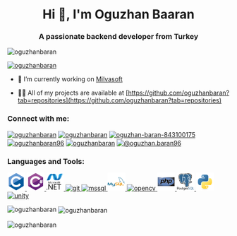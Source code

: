 <h1 align="center">Hi 👋, I'm Oguzhan Baaran</h1>
<h3 align="center">A passionate backend developer from Turkey</h3>

<p align="left"> <img src="https://komarev.com/ghpvc/?username=oguzhanbaran&label=Profile%20views&color=0e75b6&style=flat" alt="oguzhanbaran" /> </p>

<p align="left"> <a href="https://twitter.com/oguzhanbaran" target="blank"><img src="https://img.shields.io/twitter/follow/oguzhanbaran?logo=twitter&style=for-the-badge" alt="oguzhanbaran" /></a> </p>

- 🔭 I’m currently working on [Milvasoft](https://github.com/Milvasoft/Milvasoft)

- 👨‍💻 All of my projects are available at [https://github.com/oguzhanbaran?tab=repositories](https://github.com/oguzhanbaran?tab=repositories)

<h3 align="left">Connect with me:</h3>
<p align="left">
<a href="https://dev.to/oguzhanbaran" target="blank"><img align="center" src="https://cdn.jsdelivr.net/npm/simple-icons@3.0.1/icons/dev-dot-to.svg" alt="oguzhanbaran" height="30" width="40" /></a>
<a href="https://twitter.com/oguzhanbaran" target="blank"><img align="center" src="https://raw.githubusercontent.com/rahuldkjain/github-profile-readme-generator/master/src/images/icons/Social/twitter.svg" alt="oguzhanbaran" height="30" width="40" /></a>
<a href="https://linkedin.com/in/oguzhan-baran-843100175" target="blank"><img align="center" src="https://raw.githubusercontent.com/rahuldkjain/github-profile-readme-generator/master/src/images/icons/Social/linked-in-alt.svg" alt="oguzhan-baran-843100175" height="30" width="40" /></a>
<a href="https://instagram.com/oguzhanbaran96" target="blank"><img align="center" src="https://raw.githubusercontent.com/rahuldkjain/github-profile-readme-generator/master/src/images/icons/Social/instagram.svg" alt="oguzhanbaran96" height="30" width="40" /></a>
<a href="https://dribbble.com/oguzhanbaran" target="blank"><img align="center" src="https://raw.githubusercontent.com/rahuldkjain/github-profile-readme-generator/master/src/images/icons/Social/dribbble.svg" alt="oguzhanbaran" height="30" width="40" /></a>
<a href="https://medium.com/@oguzhan.baran96" target="blank"><img align="center" src="https://raw.githubusercontent.com/rahuldkjain/github-profile-readme-generator/master/src/images/icons/Social/medium.svg" alt="@oguzhan.baran96" height="30" width="40" /></a>
</p>

<h3 align="left">Languages and Tools:</h3>
<p align="left"> <a href="https://www.cprogramming.com/" target="_blank"> <img src="https://raw.githubusercontent.com/devicons/devicon/master/icons/c/c-original.svg" alt="c" width="40" height="40"/> </a> <a href="https://www.w3schools.com/cs/" target="_blank"> <img src="https://raw.githubusercontent.com/devicons/devicon/master/icons/csharp/csharp-original.svg" alt="csharp" width="40" height="40"/> </a> <a href="https://dotnet.microsoft.com/" target="_blank"> <img src="https://raw.githubusercontent.com/devicons/devicon/master/icons/dot-net/dot-net-original-wordmark.svg" alt="dotnet" width="40" height="40"/> </a> <a href="https://git-scm.com/" target="_blank"> <img src="https://www.vectorlogo.zone/logos/git-scm/git-scm-icon.svg" alt="git" width="40" height="40"/> </a> <a href="https://www.microsoft.com/en-us/sql-server" target="_blank"> <img src="https://www.svgrepo.com/show/303229/microsoft-sql-server-logo.svg" alt="mssql" width="40" height="40"/> </a> <a href="https://www.mysql.com/" target="_blank"> <img src="https://raw.githubusercontent.com/devicons/devicon/master/icons/mysql/mysql-original-wordmark.svg" alt="mysql" width="40" height="40"/> </a> <a href="https://opencv.org/" target="_blank"> <img src="https://www.vectorlogo.zone/logos/opencv/opencv-icon.svg" alt="opencv" width="40" height="40"/> </a> <a href="https://www.php.net" target="_blank"> <img src="https://raw.githubusercontent.com/devicons/devicon/master/icons/php/php-original.svg" alt="php" width="40" height="40"/> </a> <a href="https://www.postgresql.org" target="_blank"> <img src="https://raw.githubusercontent.com/devicons/devicon/master/icons/postgresql/postgresql-original-wordmark.svg" alt="postgresql" width="40" height="40"/> </a> <a href="https://www.python.org" target="_blank"> <img src="https://raw.githubusercontent.com/devicons/devicon/master/icons/python/python-original.svg" alt="python" width="40" height="40"/> </a> <a href="https://unity.com/" target="_blank"> <img src="https://www.vectorlogo.zone/logos/unity3d/unity3d-icon.svg" alt="unity" width="40" height="40"/> </a> </p>

<p><img align="left" src="https://github-readme-stats.vercel.app/api/top-langs?username=oguzhanbaran&show_icons=true&locale=en&layout=compact" alt="oguzhanbaran" /></p>

<p>&nbsp;<img align="center" src="https://github-readme-stats.vercel.app/api?username=oguzhanbaran&show_icons=true&locale=en" alt="oguzhanbaran" /></p>

<p><img align="center" src="https://github-readme-streak-stats.herokuapp.com/?user=oguzhanbaran&" alt="oguzhanbaran" /></p>
